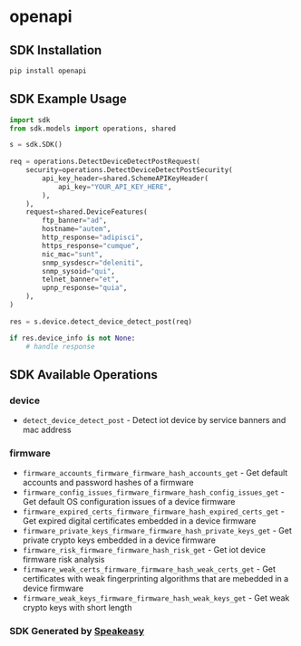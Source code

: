 # openapi

<!-- Start SDK Installation -->
## SDK Installation

```bash
pip install openapi
```
<!-- End SDK Installation -->

## SDK Example Usage
<!-- Start SDK Example Usage -->
```python
import sdk
from sdk.models import operations, shared

s = sdk.SDK()
    
req = operations.DetectDeviceDetectPostRequest(
    security=operations.DetectDeviceDetectPostSecurity(
        api_key_header=shared.SchemeAPIKeyHeader(
            api_key="YOUR_API_KEY_HERE",
        ),
    ),
    request=shared.DeviceFeatures(
        ftp_banner="ad",
        hostname="autem",
        http_response="adipisci",
        https_response="cumque",
        nic_mac="sunt",
        snmp_sysdescr="deleniti",
        snmp_sysoid="qui",
        telnet_banner="et",
        upnp_response="quia",
    ),
)
    
res = s.device.detect_device_detect_post(req)

if res.device_info is not None:
    # handle response
```
<!-- End SDK Example Usage -->

<!-- Start SDK Available Operations -->
## SDK Available Operations

### device

* `detect_device_detect_post` - Detect iot device by service banners and mac address

### firmware

* `firmware_accounts_firmware_firmware_hash_accounts_get` - Get default accounts and password hashes of a firmware
* `firmware_config_issues_firmware_firmware_hash_config_issues_get` - Get default OS configuration issues of a device firmware
* `firmware_expired_certs_firmware_firmware_hash_expired_certs_get` - Get expired digital certificates embedded in a device firmware
* `firmware_private_keys_firmware_firmware_hash_private_keys_get` - Get private crypto keys embedded in a device firmware
* `firmware_risk_firmware_firmware_hash_risk_get` - Get iot device firmware risk analysis
* `firmware_weak_certs_firmware_firmware_hash_weak_certs_get` - Get certificates with weak fingerprinting algorithms that are mebedded in a device firmware
* `firmware_weak_keys_firmware_firmware_hash_weak_keys_get` - Get weak crypto keys with short length

<!-- End SDK Available Operations -->

### SDK Generated by [Speakeasy](https://docs.speakeasyapi.dev/docs/using-speakeasy/client-sdks)
